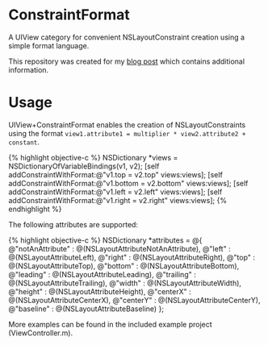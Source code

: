 # ConstraintFormat

A UIView category for convenient NSLayoutConstraint creation using a simple format language.

This repository was created for my [blog post](http://heap.ch/blog/2015/12/21/constraintformat-category/) which contains additional information.

# Usage

UIView+ConstraintFormat enables the creation of NSLayoutConstraints using the format `view1.attribute1 = multiplier * view2.attribute2 + constant`.

{% highlight objective-c %}
NSDictionary *views = NSDictionaryOfVariableBindings(v1, v2);
[self addConstraintWithFormat:@"v1.top = v2.top" views:views];
[self addConstraintWithFormat:@"v1.bottom = v2.bottom" views:views];
[self addConstraintWithFormat:@"v1.left = v2.left" views:views];
[self addConstraintWithFormat:@"v1.right = v2.right" views:views];
{% endhighlight %}

The following attributes are supported:

{% highlight objective-c %}
NSDictionary *attributes = @{
    @"notAnAttribute" : @(NSLayoutAttributeNotAnAttribute),
    @"left" : @(NSLayoutAttributeLeft),
    @"right" : @(NSLayoutAttributeRight),
    @"top" : @(NSLayoutAttributeTop),
    @"bottom" : @(NSLayoutAttributeBottom),
    @"leading" : @(NSLayoutAttributeLeading),
    @"trailing" : @(NSLayoutAttributeTrailing),
    @"width" : @(NSLayoutAttributeWidth),
    @"height" : @(NSLayoutAttributeHeight),
    @"centerX" : @(NSLayoutAttributeCenterX),
    @"centerY" : @(NSLayoutAttributeCenterY),
    @"baseline" : @(NSLayoutAttributeBaseline)
};

More examples can be found in the included example project (ViewController.m).

